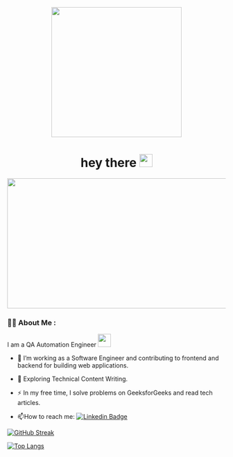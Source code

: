 <div id="header" align="center">
  <img src="https://media4.giphy.com/media/v1.Y2lkPTc5MGI3NjExYjkzZGM5YWNmMDE0YTJiNzQxNTYxNmQwN2Y5NzRkM2MwYTE4ZjZhNyZjdD1n/1GEATImIxEXVR79Dhk/giphy.gif" width="300"/>
</div>

<div align="center">
  <img src="https://komarev.com/ghpvc/?username=AironWarren&style=flat-square&color=blue" alt=""/>
</div>

<h1 align="center">
  hey there
  <img src="https://media.giphy.com/media/hvRJCLFzcasrR4ia7z/giphy.gif" width="30px"/>
</h1>

<div align="center">
  <img src="https://media.giphy.com/media/dWesBcTLavkZuG35MI/giphy.gif" width="600" height="300"/>
</div>

### :woman_technologist: About Me :
I am a QA Automation Engineer <img src="https://media.giphy.com/media/WUlplcMpOCEmTGBtBW/giphy.gif" width="30">

- :telescope: I’m working as a Software Engineer and contributing to frontend and backend for building web applications.

- :seedling: Exploring Technical Content Writing.

- :zap: In my free time, I solve problems on GeeksforGeeks and read tech articles.

- :mailbox:How to reach me: [![Linkedin Badge](https://img.shields.io/badge/-AironWarren-blue)](https://t.me/AironWarren)

[![GitHub Streak](http://github-readme-streak-stats.herokuapp.com?user=AironWarren&theme=dark&background=000000)](https://git.io/streak-stats)

[![Top Langs](https://github-readme-stats.vercel.app/api/top-langs/?username=AironWarren&layout=compact&theme=vision-friendly-dark)](https://github.com/anuraghazra/github-readme-stats)
